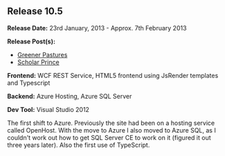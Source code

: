 ## Release 10.5

<b>Release Date:</b> 23rd January, 2013 - Approx. 7th February 2013

<b>Release Post(s):</b> 

- <a href="http://grislygrotto.azurewebsites.net/p/greener-pastures">Greener Pastures</a>
- <a href="http://grislygrotto.azurewebsites.net/p/scholar-prince">Scholar Prince</a>

<b>Frontend:</b> WCF REST Service, HTML5 frontend using JsRender templates and Typescript

<b>Backend:</b> Azure Hosting, Azure SQL Server

<b>Dev Tool:</b> Visual Studio 2012

The first shift to Azure. Previously the site had been on a hosting service called OpenHost. With the move to Azure I also moved to Azure SQL, as I couldn't work out how to get SQL Server CE to work on it (figured it out three years later).
Also the first use of TypeScript.